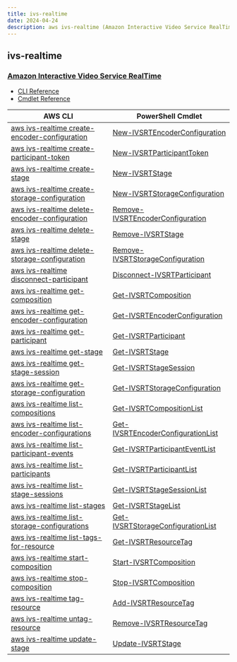 ```yaml
---
title: ivs-realtime
date: 2024-04-24
description: aws ivs-realtime (Amazon Interactive Video Service RealTime) command/cmdlet list.
---
```


## ivs-realtime

### [Amazon Interactive Video Service RealTime](https://aws.amazon.com/ivs/)

* [CLI Reference](https://awscli.amazonaws.com/v2/documentation/api/latest/reference/ivs-realtime/index.html)
* [Cmdlet Reference](https://docs.aws.amazon.com/powershell/latest/reference/items/IVSRealTime_cmdlets.html)

|AWS CLI|PowerShell Cmdlet|
|----|----|
|[aws ivs-realtime create-encoder-configuration](https://awscli.amazonaws.com/v2/documentation/api/latest/reference/ivs-realtime/create-encoder-configuration.html)|[New-IVSRTEncoderConfiguration](https://docs.aws.amazon.com/powershell/latest/reference/items/New-IVSRTEncoderConfiguration.html)|
|[aws ivs-realtime create-participant-token](https://awscli.amazonaws.com/v2/documentation/api/latest/reference/ivs-realtime/create-participant-token.html)|[New-IVSRTParticipantToken](https://docs.aws.amazon.com/powershell/latest/reference/items/New-IVSRTParticipantToken.html)|
|[aws ivs-realtime create-stage](https://awscli.amazonaws.com/v2/documentation/api/latest/reference/ivs-realtime/create-stage.html)|[New-IVSRTStage](https://docs.aws.amazon.com/powershell/latest/reference/items/New-IVSRTStage.html)|
|[aws ivs-realtime create-storage-configuration](https://awscli.amazonaws.com/v2/documentation/api/latest/reference/ivs-realtime/create-storage-configuration.html)|[New-IVSRTStorageConfiguration](https://docs.aws.amazon.com/powershell/latest/reference/items/New-IVSRTStorageConfiguration.html)|
|[aws ivs-realtime delete-encoder-configuration](https://awscli.amazonaws.com/v2/documentation/api/latest/reference/ivs-realtime/delete-encoder-configuration.html)|[Remove-IVSRTEncoderConfiguration](https://docs.aws.amazon.com/powershell/latest/reference/items/Remove-IVSRTEncoderConfiguration.html)|
|[aws ivs-realtime delete-stage](https://awscli.amazonaws.com/v2/documentation/api/latest/reference/ivs-realtime/delete-stage.html)|[Remove-IVSRTStage](https://docs.aws.amazon.com/powershell/latest/reference/items/Remove-IVSRTStage.html)|
|[aws ivs-realtime delete-storage-configuration](https://awscli.amazonaws.com/v2/documentation/api/latest/reference/ivs-realtime/delete-storage-configuration.html)|[Remove-IVSRTStorageConfiguration](https://docs.aws.amazon.com/powershell/latest/reference/items/Remove-IVSRTStorageConfiguration.html)|
|[aws ivs-realtime disconnect-participant](https://awscli.amazonaws.com/v2/documentation/api/latest/reference/ivs-realtime/disconnect-participant.html)|[Disconnect-IVSRTParticipant](https://docs.aws.amazon.com/powershell/latest/reference/items/Disconnect-IVSRTParticipant.html)|
|[aws ivs-realtime get-composition](https://awscli.amazonaws.com/v2/documentation/api/latest/reference/ivs-realtime/get-composition.html)|[Get-IVSRTComposition](https://docs.aws.amazon.com/powershell/latest/reference/items/Get-IVSRTComposition.html)|
|[aws ivs-realtime get-encoder-configuration](https://awscli.amazonaws.com/v2/documentation/api/latest/reference/ivs-realtime/get-encoder-configuration.html)|[Get-IVSRTEncoderConfiguration](https://docs.aws.amazon.com/powershell/latest/reference/items/Get-IVSRTEncoderConfiguration.html)|
|[aws ivs-realtime get-participant](https://awscli.amazonaws.com/v2/documentation/api/latest/reference/ivs-realtime/get-participant.html)|[Get-IVSRTParticipant](https://docs.aws.amazon.com/powershell/latest/reference/items/Get-IVSRTParticipant.html)|
|[aws ivs-realtime get-stage](https://awscli.amazonaws.com/v2/documentation/api/latest/reference/ivs-realtime/get-stage.html)|[Get-IVSRTStage](https://docs.aws.amazon.com/powershell/latest/reference/items/Get-IVSRTStage.html)|
|[aws ivs-realtime get-stage-session](https://awscli.amazonaws.com/v2/documentation/api/latest/reference/ivs-realtime/get-stage-session.html)|[Get-IVSRTStageSession](https://docs.aws.amazon.com/powershell/latest/reference/items/Get-IVSRTStageSession.html)|
|[aws ivs-realtime get-storage-configuration](https://awscli.amazonaws.com/v2/documentation/api/latest/reference/ivs-realtime/get-storage-configuration.html)|[Get-IVSRTStorageConfiguration](https://docs.aws.amazon.com/powershell/latest/reference/items/Get-IVSRTStorageConfiguration.html)|
|[aws ivs-realtime list-compositions](https://awscli.amazonaws.com/v2/documentation/api/latest/reference/ivs-realtime/list-compositions.html)|[Get-IVSRTCompositionList](https://docs.aws.amazon.com/powershell/latest/reference/items/Get-IVSRTCompositionList.html)|
|[aws ivs-realtime list-encoder-configurations](https://awscli.amazonaws.com/v2/documentation/api/latest/reference/ivs-realtime/list-encoder-configurations.html)|[Get-IVSRTEncoderConfigurationList](https://docs.aws.amazon.com/powershell/latest/reference/items/Get-IVSRTEncoderConfigurationList.html)|
|[aws ivs-realtime list-participant-events](https://awscli.amazonaws.com/v2/documentation/api/latest/reference/ivs-realtime/list-participant-events.html)|[Get-IVSRTParticipantEventList](https://docs.aws.amazon.com/powershell/latest/reference/items/Get-IVSRTParticipantEventList.html)|
|[aws ivs-realtime list-participants](https://awscli.amazonaws.com/v2/documentation/api/latest/reference/ivs-realtime/list-participants.html)|[Get-IVSRTParticipantList](https://docs.aws.amazon.com/powershell/latest/reference/items/Get-IVSRTParticipantList.html)|
|[aws ivs-realtime list-stage-sessions](https://awscli.amazonaws.com/v2/documentation/api/latest/reference/ivs-realtime/list-stage-sessions.html)|[Get-IVSRTStageSessionList](https://docs.aws.amazon.com/powershell/latest/reference/items/Get-IVSRTStageSessionList.html)|
|[aws ivs-realtime list-stages](https://awscli.amazonaws.com/v2/documentation/api/latest/reference/ivs-realtime/list-stages.html)|[Get-IVSRTStageList](https://docs.aws.amazon.com/powershell/latest/reference/items/Get-IVSRTStageList.html)|
|[aws ivs-realtime list-storage-configurations](https://awscli.amazonaws.com/v2/documentation/api/latest/reference/ivs-realtime/list-storage-configurations.html)|[Get-IVSRTStorageConfigurationList](https://docs.aws.amazon.com/powershell/latest/reference/items/Get-IVSRTStorageConfigurationList.html)|
|[aws ivs-realtime list-tags-for-resource](https://awscli.amazonaws.com/v2/documentation/api/latest/reference/ivs-realtime/list-tags-for-resource.html)|[Get-IVSRTResourceTag](https://docs.aws.amazon.com/powershell/latest/reference/items/Get-IVSRTResourceTag.html)|
|[aws ivs-realtime start-composition](https://awscli.amazonaws.com/v2/documentation/api/latest/reference/ivs-realtime/start-composition.html)|[Start-IVSRTComposition](https://docs.aws.amazon.com/powershell/latest/reference/items/Start-IVSRTComposition.html)|
|[aws ivs-realtime stop-composition](https://awscli.amazonaws.com/v2/documentation/api/latest/reference/ivs-realtime/stop-composition.html)|[Stop-IVSRTComposition](https://docs.aws.amazon.com/powershell/latest/reference/items/Stop-IVSRTComposition.html)|
|[aws ivs-realtime tag-resource](https://awscli.amazonaws.com/v2/documentation/api/latest/reference/ivs-realtime/tag-resource.html)|[Add-IVSRTResourceTag](https://docs.aws.amazon.com/powershell/latest/reference/items/Add-IVSRTResourceTag.html)|
|[aws ivs-realtime untag-resource](https://awscli.amazonaws.com/v2/documentation/api/latest/reference/ivs-realtime/untag-resource.html)|[Remove-IVSRTResourceTag](https://docs.aws.amazon.com/powershell/latest/reference/items/Remove-IVSRTResourceTag.html)|
|[aws ivs-realtime update-stage](https://awscli.amazonaws.com/v2/documentation/api/latest/reference/ivs-realtime/update-stage.html)|[Update-IVSRTStage](https://docs.aws.amazon.com/powershell/latest/reference/items/Update-IVSRTStage.html)|

